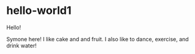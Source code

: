 # hello-world1

Hello!

Symone here! I like cake and and fruit.
I also like to dance, exercise, and drink water!
